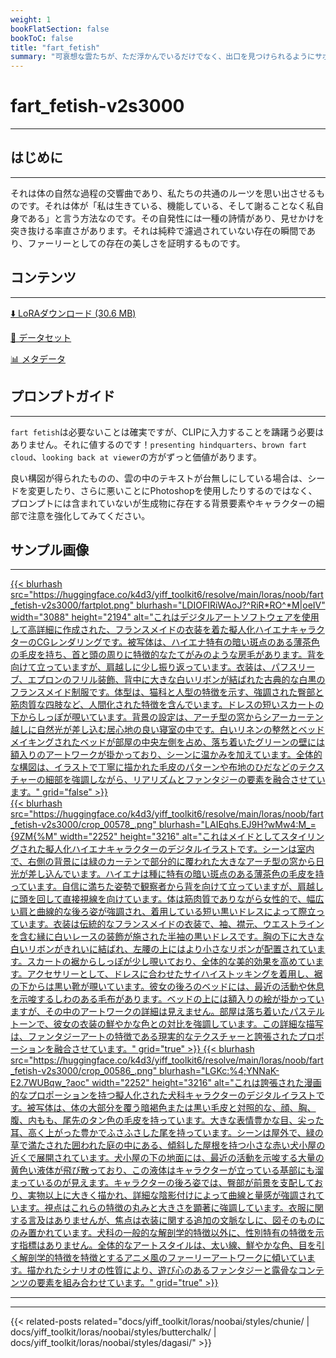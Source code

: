 ```yaml
---
weight: 1
bookFlatSection: false
bookToC: false
title: "fart_fetish"
summary: "可哀想な雲たちが、ただ浮かんでいるだけでなく、出口を見つけられるようにサポートします。💨"
---
```


<!--markdownlint-disable MD025 MD033 MD034 -->

# fart_fetish-v2s3000

---

## はじめに

---

それは体の自然な過程の交響曲であり、私たちの共通のルーツを思い出させるものです。それは体が「私は生きている、機能している、そして謝ることなく私自身である」と言う方法なのです。その自発性には一種の詩情があり、見せかけを突き抜ける率直さがあります。それは純粋で濾過されていない存在の瞬間であり、ファーリーとしての存在の美しさを証明するものです。

## コンテンツ

---

[⬇️ LoRAダウンロード (30.6 MB)](https://huggingface.co/k4d3/yiff_toolkit6/resolve/main/loras/noob/fart_fetish-v2s3000/fart_fetish-v2s3000.safetensors)

[📐 データセット](https://huggingface.co/datasets/k4d3/fart_fetish)

[📊 メタデータ](https://huggingface.co/k4d3/yiff_toolkit6/resolve/main/loras/noob/fart_fetish-v2s3000/fart_fetish-v2s3000.json)

## プロンプトガイド

---

`fart fetish`は必要ないことは確実ですが、CLIPに入力することを躊躇う必要はありません。それに値するのです！`presenting hindquarters`、`brown fart cloud`、`looking back at viewer`の方がずっと価値があります。

良い構図が得られたものの、雲の中のテキストが台無しにしている場合は、シードを変更したり、さらに悪いことにPhotoshopを使用したりするのではなく、プロンプトには含まれていないが生成物に存在する背景要素やキャラクターの細部で注意を強化してみてください。

## サンプル画像

---

<a href="https://huggingface.co/k4d3/yiff_toolkit6/resolve/main/loras/noob/fart_fetish-v2s3000/fartplot.png">
  {{< blurhash
    src="https://huggingface.co/k4d3/yiff_toolkit6/resolve/main/loras/noob/fart_fetish-v2s3000/fartplot.png"
    blurhash="LDIOFIRiWAoJ?^RiR*RO^*M|oeIV"
    width="3088"
    height="2194"
    alt="これはデジタルアートソフトウェアを使用して高詳細に作成された、フランスメイドの衣装を着た擬人化ハイエナキャラクターのCGレンダリングです。被写体は、ハイエナ特有の暗い斑点のある薄茶色の毛皮を持ち、首と頭の周りに特徴的なたてがみのような房毛があります。背を向けて立っていますが、肩越しに少し振り返っています。衣装は、パフスリーブ、エプロンのフリル装飾、背中に大きな白いリボンが結ばれた古典的な白黒のフランスメイド制服です。体型は、猫科と人型の特徴を示す、強調された臀部と筋肉質な四肢など、人間化された特徴を含んでいます。ドレスの短いスカートの下からしっぽが覗いています。背景の設定は、アーチ型の窓からシアーカーテン越しに自然光が差し込む居心地の良い寝室の中です。白いリネンの整然とベッドメイキングされたベッドが部屋の中央左側を占め、落ち着いたグリーンの壁には額入りのアートワークが掛かっており、シーンに温かみを加えています。全体的な構図は、イラストで丁寧に描かれた毛皮のパターンや布地のひだなどのテクスチャーの細部を強調しながら、リアリズムとファンタジーの要素を融合させています。"
    grid="false"
  >}}
</a>

<div class="image-grid">
  <div class="image-grid-container">
    <a href="">
      {{< blurhash
        src="https://huggingface.co/k4d3/yiff_toolkit6/resolve/main/loras/noob/fart_fetish-v2s3000/crop_00578_.png"
        blurhash="LAIEqhs.EJ9H?wMw4:M_={9ZM{%M"
        width="2252"
        height="3216"
        alt="これはメイドとしてスタイリングされた擬人化ハイエナキャラクターのデジタルイラストです。シーンは室内で、右側の背景には緑のカーテンで部分的に覆われた大きなアーチ型の窓から日光が差し込んでいます。ハイエナは種に特有の暗い斑点のある薄茶色の毛皮を持っています。自信に満ちた姿勢で観察者から背を向けて立っていますが、肩越しに頭を回して直接視線を向けています。体は筋肉質でありながら女性的で、幅広い肩と曲線的な後ろ姿が強調され、着用している短い黒いドレスによって際立っています。衣装は伝統的なフランスメイドの衣装で、袖、襟元、ウエストラインを含む縁に白いレースの装飾が施された半袖の黒いドレスです。胸の下に大きな白いリボンがきれいに結ばれ、左腰の上にはより小さなリボンが配置されています。スカートの裾からしっぽが少し覗いており、全体的な美的効果を高めています。アクセサリーとして、ドレスに合わせたサイハイストッキングを着用し、裾の下からは黒い靴が覗いています。彼女の後ろのベッドには、最近の活動や休息を示唆するしわのある毛布があります。ベッドの上には額入りの絵が掛かっていますが、その中のアートワークの詳細は見えません。部屋は落ち着いたパステルトーンで、彼女の衣装の鮮やかな色との対比を強調しています。この詳細な描写は、ファンタジーアートの特徴である現実的なテクスチャーと誇張されたプロポーションを融合させています。"
        grid="true"
      >}}
    </a>
    <a href="">
      {{< blurhash
        src="https://huggingface.co/k4d3/yiff_toolkit6/resolve/main/loras/noob/fart_fetish-v2s3000/crop_00586_.png"
        blurhash="LGKc:%4;YNNaK-E2.7WUBqw_?aoc"
        width="2252"
        height="3216"
        alt="これは誇張された漫画的なプロポーションを持つ擬人化された犬科キャラクターのデジタルイラストです。被写体は、体の大部分を覆う暗褐色または黒い毛皮と対照的な、顔、胸、腹、内もも、尾先のタン色の毛皮を持っています。大きな表情豊かな目、尖った耳、高く上がった豊かでふさふさした尾を持っています。シーンは屋外で、緑の草で満たされた囲われた庭の中にある、傾斜した屋根を持つ小さな赤い犬小屋の近くで展開されています。犬小屋の下の地面には、最近の活動を示唆する大量の黄色い液体が飛び散っており、この液体はキャラクターが立っている基部にも溜まっているのが見えます。キャラクターの後ろ姿では、臀部が前景を支配しており、実物以上に大きく描かれ、詳細な陰影付けによって曲線と量感が強調されています。視点はこれらの特徴の丸みと大きさを顕著に強調しています。衣服に関する言及はありませんが、焦点は衣装に関する追加の文脈なしに、図そのものにのみ置かれています。犬科の一般的な解剖学的特徴以外に、性別特有の特徴を示す指標はありません。全体的なアートスタイルは、太い線、鮮やかな色、目を引く解剖学的特徴を特徴とするアニメ風のファーリーアートワークに傾いています。描かれたシナリオの性質により、遊び心のあるファンタジーと露骨なコンテンツの要素を組み合わせています。"
        grid="true"
      >}}
    </a>
  </div>
</div>

---

---

{{< related-posts related="docs/yiff_toolkit/loras/noobai/styles/chunie/ | docs/yiff_toolkit/loras/noobai/styles/butterchalk/ | docs/yiff_toolkit/loras/noobai/styles/dagasi/" >}}

